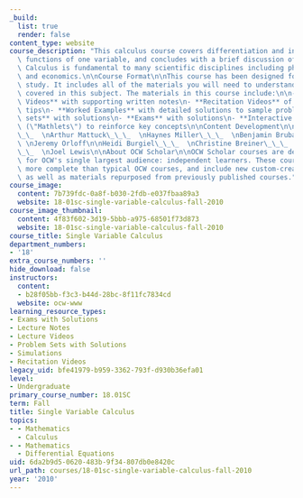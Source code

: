```yaml
---
_build:
  list: true
  render: false
content_type: website
course_description: "This calculus course covers differentiation and integration of\
  \ functions of one variable, and concludes with a brief discussion of infinite series.\
  \ Calculus is fundamental to many scientific disciplines including physics, engineering,\
  \ and economics.\n\nCourse Format\n\nThis course has been designed for independent\
  \ study. It includes all of the materials you will need to understand the concepts\
  \ covered in this subject. The materials in this course include:\n\n- **Lecture\
  \ Videos** with supporting written notes\n- **Recitation Videos** of problem-solving\
  \ tips\n- **Worked Examples** with detailed solutions to sample problems\n- **Problem\
  \ sets** with solutions\n- **Exams** with solutions\n- **Interactive Java Applets**\
  \ (\"Mathlets\") to reinforce key concepts\n\nContent Development\n\nDavid Jerison\_\
  \_\_  \nArthur Mattuck\_\_\_  \nHaynes Miller\_\_\_  \nBenjamin Brubaker\_\_\_ \
  \ \nJeremy Orloff\n\nHeidi Burgiel\_\_\_  \nChristine Breiner\_\_\_  \nDavid Jordan\_\
  \_\_  \nJoel Lewis\n\nAbout OCW Scholar\n\nOCW Scholar courses are designed specifically\
  \ for OCW's single largest audience: independent learners. These courses are substantially\
  \ more complete than typical OCW courses, and include new custom-created content\
  \ as well as materials repurposed from previously published courses."
course_image:
  content: 7b739fdc-0a8f-b030-2fdb-e037fbaa89a3
  website: 18-01sc-single-variable-calculus-fall-2010
course_image_thumbnail:
  content: 4f83f602-3d19-5bbb-a975-68501f73d873
  website: 18-01sc-single-variable-calculus-fall-2010
course_title: Single Variable Calculus
department_numbers:
- '18'
extra_course_numbers: ''
hide_download: false
instructors:
  content:
  - b28f05bb-f3c3-b44d-28bc-8f11fc7834cd
  website: ocw-www
learning_resource_types:
- Exams with Solutions
- Lecture Notes
- Lecture Videos
- Problem Sets with Solutions
- Simulations
- Recitation Videos
legacy_uid: bfe41979-b959-3362-793f-d930b36efa01
level:
- Undergraduate
primary_course_number: 18.01SC
term: Fall
title: Single Variable Calculus
topics:
- - Mathematics
  - Calculus
- - Mathematics
  - Differential Equations
uid: 6da2b9d5-0620-483b-9f34-807db0e8420c
url_path: courses/18-01sc-single-variable-calculus-fall-2010
year: '2010'
---
```

